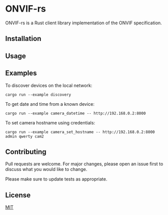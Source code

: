 # ONVIF-rs

ONVIF-rs is a Rust client library implementation of the ONVIF specification.

## Installation

## Usage

## Examples
To discover devices on the local network:
```shell script
cargo run --example discovery
```

To get date and time from a known device:
```shell script
cargo run --example camera_datetime -- http://192.168.0.2:8000
```

To set camera hostname using credentials:
```shell script
cargo run --example camera_set_hostname -- http://192.168.0.2:8000 admin qwerty cam2
```

## Contributing
Pull requests are welcome. For major changes, please open an issue first to discuss what you would like to change.

Please make sure to update tests as appropriate.

## License
[MIT](LICENSE)
